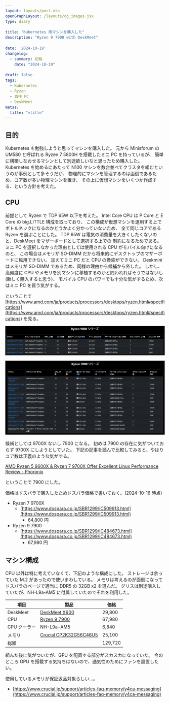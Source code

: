 ```yaml
---
layout: layouts/post.vto
openGraphLayout: /layouts/og_images.jsx
type: diary

title: "Kubernetes 用マシンを購入した"
description: "Ryzen 9 7900 with DeskMeet"

date: '2024-10-19'
changelog:
  - summary: 初稿
    date: "2024-10-19"

draft: false
tags:
  - Kubernetes
  - Ryzen
  - 自作 PC
  - DeskMeet
metas:
  title: "=title"
---
```


## 目的
Kubernetes を勉強しようと思ってマシンを購入した。
元から Minisforum の UM580 と呼ばれる Ryzen 7 5800H を搭載したミニ PC を持っているが、
簡単に構築しなおせるマシンとして別途欲しいなと思ったため購入した。 
Kubernetes を始めるにあたって N100 マシンを数台並べてクラスタを組むというのが事例として多そうだが、
物理的にマシンを管理するのは面倒であるため、コア数が多い物理マシンを置き、
その上に仮想マシンをいくつか作成する、という方針を考えた。

## CPU
前提として Ryzen で TDP 65W 以下を考えた。
Intel Core CPU は P Core と E Core の big.LITTLE 構成を取っており、
この構成が仮想マシンを運用する上でボトルネックになるのかどうかよく分かっていないため、
全て同じコアである Ryzen を選ぶことにした。
TDP 65W は電気の消費量を大きくしたくないのと、DeskMeet をマザーボードとして選択する上での
制約になるためである。
ミニ PC を選択しなかった理由としては使用される CPU がモバイル向けになるのと、
この場合はメモリが SO-DIMM だから将来的にデスクトップのマザーボードに転用できない。
加えてミニ PC だと CPU の換装ができない。
Deskmini はメモリが SO-DIMM であるため、同様の理由から候補から外した。
しかし、高頻度に CPU やメモリを別マシンに移植するのかと問われればそうではないし(新しく購入すると思う)、
モバイル CPU のパワーでも十分な気がするため、次はミニ PC を買う気がする。

ということで [https://www.amd.com/ja/products/processors/desktops/ryzen.html#specifications](https://www.amd.com/ja/products/processors/desktops/ryzen.html#specifications) を見る。

![Ryzen 9000](./img/9000.png)

![Ryzen 7000](./img/7000.png)

候補としては 9700X ないし 7900 になる。
初めは 7900 の存在に気がついておらず 9700X にしようとしていた。
下記の記事を読んで比較してみると、やはりコア数は正義のような気がする。

[AMD Ryzen 5 9600X &amp; Ryzen 7 9700X Offer Excellent Linux Performance Review - Phoronix](https://www.phoronix.com/review/ryzen-9600x-9700x)

ということで 7900 にした。

価格はドスパラで購入したためドスパラ価格で書いておく。(2024-10-16 時点)
- Ryzen 7 9700X
  - [https://www.dospara.co.jp/SBR1299/IC509913.html](https://www.dospara.co.jp/SBR1299/IC509913.html)
    - 64,800 円
- Ryzen 9 7900
  - [https://www.dospara.co.jp/SBR1299/IC484673.html](https://www.dospara.co.jp/SBR1299/IC484673.html)
    - 67,980 円 

## マシン構成
CPU 以外は特に考えていなくて、下記のような構成にした。
ストレージは余っていた M.2 があったので使いまわしている。
メモリは考えるのが面倒になってドスパラのページで適当に DDR5 の 32GB x2 を選んだ。
グリスは別途購入していたが、NH-L9a-AM5 に付属していたのでそれを利用した。

| 項目         | 製品                                                                                                        | 価格    |
| ------------ | ----------------------------------------------------------------------------------------------------------- | ------- |
| DeskMeet     | [DeskMeet X600](https://www.asrock.com/nettop/AMD/DeskMeet%20X600%20Series/index.jp.asp#Specification)      | 29,800  |
| CPU          | [Ryzen 9 7900](https://www.amd.com/ja/products/processors/desktops/ryzen/7000-series/amd-ryzen-9-7900.html) | 67,980  |
| CPU クーラー | NH-L9a-AM5                                                                                                  | 6,840   |
| メモリ       | [Crucial CP2K32G56C46U5](https://www.crucial.jp/memory/ddr5/cp2k32g56c46u5)                                 | 25,100  |
| 総額         |                                                                                                             | 129,720 |

組んだ後に気がついたが、GPU を配置する部分がスカスカになっていた。
今のところ GPU を搭載する気持ちはないので、通気性のためにファンを設置したい。

使用しているメモリが保証返品対象らしい…。
- [https://www.crucial.jp/support/articles-faq-memory/y4ca-messaging](https://www.crucial.jp/support/articles-faq-memory/y4ca-messaging)
